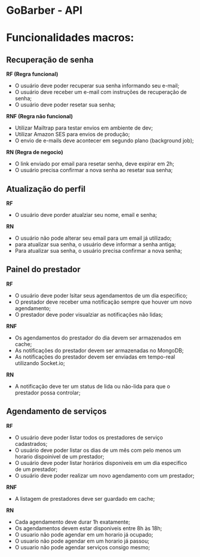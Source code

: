 # GoBarber - API

# Funcionalidades macros:

## Recuperação de senha

**RF (Regra funcional)**

- O usuário deve poder recuperar sua senha informando seu e-mail;
- O usuário deve receber um e-mail com instruções de recuperação de senha;
- O usuário deve poder resetar sua senha;

**RNF (Regra não funcional)**

- Utilizar Mailtrap para testar envios em ambiente de dev;
- Utilizar Amazon SES para envios de produção;
- O envio de e-mails deve acontecer em segundo plano (background job);

**RN (Regra de negocio)**

- O link enviado por email para resetar senha, deve expirar em 2h;
- O usuário precisa confirmar a nova senha ao resetar sua senha;

## Atualização do perfil

**RF**

- O usuário deve porder atualziar seu nome, email e senha;

**RN**

- O usuário não pode alterar seu email para um email já utilizado;
- para atualizar sua senha, o usuário deve informar a senha antiga;
- Para atualizar sua senha, o usuário precisa confirmar a nova senha;

## Painel do prestador

**RF**

- O usuário deve poder lsitar seus agendamentos de um dia especifico;
- O prestador deve receber uma notificação sempre que houver um novo agendamento;
- O prestador deve poder visualziar as notificações não lidas;

**RNF**

- Os agendamentos do prestador do dia devem ser armazenados em cache;
- As notificações do prestador devem ser armazenadas no MongoDB;
- As notificações do prestador devem ser enviadas em tempo-real utilizando Socket.io;

**RN**

- A notificação deve ter um status de lida ou não-lida para que o prestador possa controlar;

## Agendamento de serviços

**RF**

- O usuário deve poder listar todos os prestadores de serviço cadastrados;
- O usuário deve poder listar os dias de um mês com pelo menos um horario dispoinivel de um prestador;
- O usuário deve poder listar horários disponiveis em um dia especifico de um prestador;
- O usuário deve poder realizar um novo agendamento com um prestador;

**RNF**

- A listagem de prestadores deve ser guardado em cache;

**RN**

- Cada agendamento deve durar 1h exatamente;
- Os agendamentos devem estar disponiveis entre 8h às 18h;
- O usuario não pode agendar em um horario já ocupado;
- O usuario não pode agendar em um horario já passou;
- O usuario não pode agendar serviços consigo mesmo;
